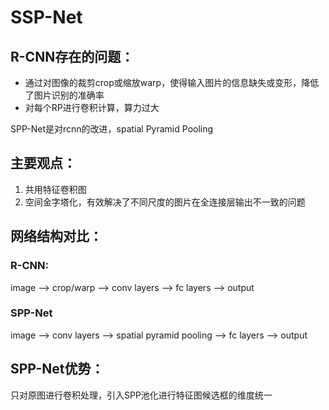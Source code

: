 # SSP-Net

## R-CNN存在的问题：
+ 通过对图像的裁剪crop或缩放warp，使得输入图片的信息缺失或变形，降低了图片识别的准确率  
+ 对每个RP进行卷积计算，算力过大  
  
  
SPP-Net是对rcnn的改进，spatial Pyramid Pooling    
  
  
## 主要观点：
1. 共用特征卷积图
2. 空间金字塔化，有效解决了不同尺度的图片在全连接层输出不一致的问题  

## 网络结构对比：
### R-CNN:
image --> crop/warp --> conv layers --> fc layers --> output   
### SPP-Net
image --> conv layers --> spatial pyramid pooling --> fc layers --> output    

## SPP-Net优势：
只对原图进行卷积处理，引入SPP池化进行特征图候选框的维度统一    
